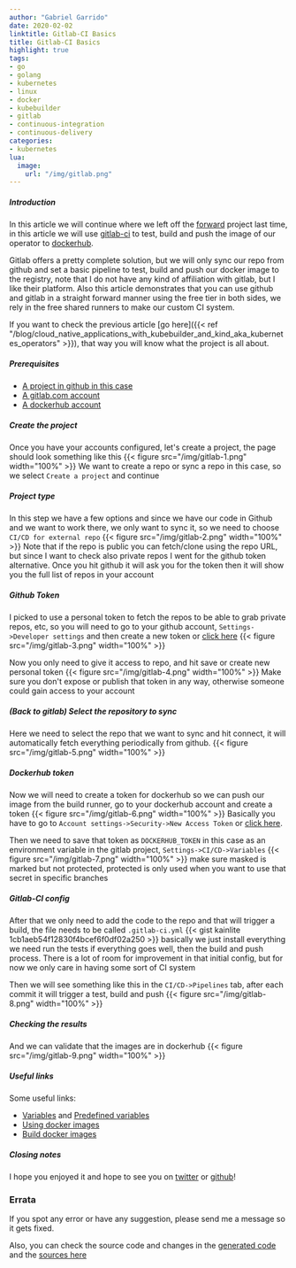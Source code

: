 ```yaml
---
author: "Gabriel Garrido"
date: 2020-02-02
linktitle: Gitlab-CI Basics
title: Gitlab-CI Basics
highlight: true
tags:
- go
- golang
- kubernetes
- linux
- docker
- kubebuilder
- gitlab
- continuous-integration
- continuous-delivery
categories:
- kubernetes
lua:
  image:
    url: "/img/gitlab.png"
---
```


##### **Introduction**
In this article we will continue where we left off the [forward](https://github.com/kainlite/forward) project last time, in this article we will use [gitlab-ci](https://gitlab.com) to test, build and push the image of our operator to [dockerhub](https://hub.docker.com/repository/docker/kainlite/forward).

Gitlab offers a pretty complete solution, but we will only sync our repo from github and set a basic pipeline to test, build and push our docker image to the registry, note that I do not have any kind of affiliation with gitlab, but I like their platform. Also this article demonstrates that you can use github and gitlab in a straight forward manner using the free tier in both sides, we rely in the free shared runners to make our custom CI system.

If you want to check the previous article [go here]({{< ref "/blog/cloud_native_applications_with_kubebuilder_and_kind_aka_kubernetes_operators" >}}), that way you will know what the project is all about.

##### **Prerequisites**
* [A project in github in this case](https://github.com/kainlite/forward)
* [A gitlab.com account](https://gitlab.com/users/sign_up)
* [A dockerhub account](https://hub.docker.com/u/kainlite)

##### **Create the project**
Once you have your accounts configured, let's create a project, the page should look something like this
{{< figure src="/img/gitlab-1.png" width="100%" >}}
We want to create a repo or sync a repo in this case, so we select `Create a project` and continue

##### **Project type**
In this step we have a few options and since we have our code in Github and we want to work there, we only want to sync it, so we need to choose `CI/CD for external repo`
{{< figure src="/img/gitlab-2.png" width="100%" >}}
Note that if the repo is public you can fetch/clone using the repo URL, but since I want to check also private repos I went for the github token alternative. Once you hit github it will ask you for the token then it will show you the full list of repos in your account

##### **Github Token**
I picked to use a personal token to fetch the repos to be able to grab private repos, etc, so you will need to go to your github account, `Settings->Developer settings` and then create a new token or [click here](https://github.com/settings/tokens)
{{< figure src="/img/gitlab-3.png" width="100%" >}}

Now you only need to give it access to repo, and hit save or create new personal token
{{< figure src="/img/gitlab-4.png" width="100%" >}}
Make sure you don't expose or publish that token in any way, otherwise someone could gain access to your account

##### (Back to gitlab) **Select the repository to sync**
Here we need to select the repo that we want to sync and hit connect, it will automatically fetch everything periodically from github.
{{< figure src="/img/gitlab-5.png" width="100%" >}}

##### **Dockerhub token**
Now we will need to create a token for dockerhub so we can push our image from the build runner, go to your dockerhub account and create a token
{{< figure src="/img/gitlab-6.png" width="100%" >}}
Basically you have to go to `Account settings->Security->New Access Token` or [click here](https://hub.docker.com/settings/security).

Then we need to save that token as `DOCKERHUB_TOKEN` in this case as an environment variable in the gitlab project, `Settings->CI/CD->Variables`
{{< figure src="/img/gitlab-7.png" width="100%" >}}
make sure masked is marked but not protected, protected is only used when you want to use that secret in specific branches

##### **Gitlab-CI config**
After that we only need to add the code to the repo and that will trigger a build, the file needs to be called `.gitlab-ci.yml`
{{< gist kainlite  1cb1aeb54f12830f4bcef6f0df02a250 >}}
basically we just install everything we need run the tests if everything goes well, then the build and push process. There is a lot of room for improvement in that initial config, but for now we only care in having some sort of CI system

Then we will see something like this in the `CI/CD->Pipelines` tab, after each commit it will trigger a test, build and push
{{< figure src="/img/gitlab-8.png" width="100%" >}}

##### **Checking the results**
And we can validate that the images are in dockerhub
{{< figure src="/img/gitlab-9.png" width="100%" >}}

##### **Useful links**
Some useful links:
* [Variables](https://docs.gitlab.com/ee/ci/variables/) and [Predefined variables](https://docs.gitlab.com/ee/ci/variables/predefined_variables.html)
* [Using docker images](https://docs.gitlab.com/ee/ci/docker/using_docker_images.html)
* [Build docker images](https://docs.gitlab.com/ee/ci/docker/using_docker_build.html)

##### **Closing notes**
I hope you enjoyed it and hope to see you on [twitter](https://twitter.com/kainlite) or [github](https://github.com/kainlite)!

### Errata
If you spot any error or have any suggestion, please send me a message so it gets fixed.

Also, you can check the source code and changes in the [generated code](https://github.com/kainlite/kainlite.github.io) and the [sources here](https://github.com/kainlite/blog)
